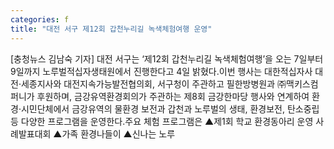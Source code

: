 ```yaml
---
categories: f
title: "대전 서구 제12회 갑천누리길 녹색체험여행 운영"
---
```

[충청뉴스 김남숙 기자] 대전 서구는 ‘제12회 갑천누리길 녹색체험여행’을 오는 7일부터 9일까지 노루벌적십자생태원에서 진행한다고 4일 밝혔다.이번 행사는 대한적십자사 대전·세종지사와 대전지속가능발전협의회, 서구청이 주관하고 필한방병원과 ㈜맥키스컴퍼니가 후원하며, 금강유역환경회의가 주관하는 제8회 금강한마당 행사와 연계하여 환경·시민단체에서 금강유역의 물환경 보전과 갑천과 노루벌의 생태, 환경보전, 탄소중립 등 다양한 프로그램을 운영한다.주요 체험 프로그램은 ▲제1회 학교 환경동아리 운영 사례발표대회 ▲가족 환경나들이 ▲신나는 노루